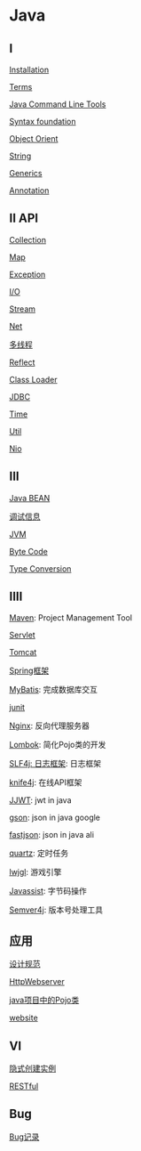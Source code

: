 # Java

## I

[Installation](java-environment-install.md)

[Terms](java-terms.md)

[Java Command Line Tools](java-tools.md)

[Syntax foundation](java-foundation.md)

[Object Orient](java-object-oriented.md)

[String](java-string.md)

[Generics](java-generics.md)

[Annotation](java-annotation.md)

## II API

[Collection](java-collection.md)

[Map](java-map.md)

[Exception](java-exception.md)

[I/O](java-io.md)

[Stream](java-stream.md)

[Net](java-network-programming.md)

[多线程](java-thread.md)

[Reflect](java-reflect.md)

[Class Loader](java-classloader.md)

[JDBC](java-jdbc.md)

[Time](java-time.md)

[Util](java-util.md)

[Nio](java-nio.md)

## III

[Java BEAN](java-bean.md)

[调试信息](java-debug-info.md)

[JVM](java-jvm.md)

[Byte Code](java-byte-code.md)

[Type Conversion](java-conversion.md)

## IIII

[Maven](java-maven.md): Project Management Tool

[Servlet](javax-servlet.md)

[Tomcat](java-tomcat.md)

[Spring框架](spring.md)

[MyBatis](/sorted/java/mybatis.md): 完成数据库交互

[junit](/sorted/java/java-junit.md)

[Nginx](/sorted/java/java-nginx.md): 反向代理服务器

[Lombok](/sorted/java/lombok.md): 简化Pojo类的开发

[SLF4j: 日志框架](/sorted/java/java-slf4j.md): 日志框架

[knife4j](/sorted/java/java-knife4j.md): 在线API框架

[JJWT](/sorted/java/java-jjwt.md): jwt in java

[gson](/sorted/java/java-gson.md): json in java google

[fastjson](java-fastjson.md): json in java ali

[quartz](/sorted/java/java-quartz.md): 定时任务

[lwjgl](/sorted/java/java-lwjgl.md): 游戏引擎

[Javassist](/sorted/java/java-javassist.md): 字节码操作

[Semver4j](/sorted/java/java-semver4j.md): 版本号处理工具

## 应用

[设计规范](/sorted/java/java-design-standard.md)

[HttpWebserver](/sorted/java/java-application-httpwebserver.md)

[java项目中的Pojo类](/sorted/java/java-pojo.md)

[website]()

## VI

[隐式创建实例](java-create-instance-implicitly.md)

[RESTful](restful.md)

## Bug

[Bug记录](java-learn-from-bug.md)
